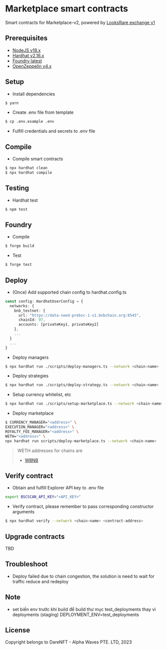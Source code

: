 # Marketplace smart contracts
Smart contracts for Marketplace-v2, powered by [LooksRare exchange v1](https://docs.looksrare.org/developers/welcome)

## Prerequisites
- [NodeJS v18.x](https://nodejs.org/en)
- [Hardhat v2.16.x](https://hardhat.org/)
- [Foundry latest](https://book.getfoundry.sh/getting-started/installation)
- [OpenZeppelin v4.x](https://docs.openzeppelin.com/contracts/4.x/)

## Setup
- Install dependencies
```bash
$ yarn
```

- Create .env file from template
```bash
$ cp .env.example .env
```

- Fulfill credentials and secrets to .env file

## Compile
- Compile smart contracts
```bash
$ npx hardhat clean
$ npx hardhat compile
```

## Testing
- Hardhat test
```bash
$ npm test
```

## Foundry
- Compile
```bash
$ forge build
```

- Test
```bash
$ forge test
```

## Deploy
- (Once) Add supported chain config to hardhat.config.ts
```typescript
const config: HardhatUserConfig = {
  networks: {
    bnb_testnet: {
      url: "https://data-seed-prebsc-1-s1.bnbchain.org:8545",
      chainId: 97,
      accounts: [privateKey1, privateKey2]
    },
    ...
  }
  ...
}
```

- Deploy managers
```bash
$ npx hardhat run ./scripts/deploy-managers.ts --network <chain-name>
```

- Deploy strategies
```bash
$ npx hardhat run ./scripts/deploy-strategy.ts --network <chain-name>
```

- Setup currency whitelist, etc
```bash
$ npx hardhat run ./scripts/setup-marketplace.ts --network <chain-name>
```

- Deploy marketplace
```bash
$ CURRENCY_MANAGER="<address>" \
EXECUTION_MANAGER="<address>" \
ROYALTY_FEE_MANAGER="<address>" \
WETH="<address>" \
npx hardhat run scripts/deploy-marketplace.ts --network <chain-name>
```
> WETH addresses for chains are
> - [WBNB](https://testnet.bscscan.com/address/0xae13d989dac2f0debff460ac112a837c89baa7cd)

## Verify contract
- Obtain and fulfill Explorer API key to .env file
```bash
export BSCSCAN_API_KEY="<API_KEY>"
```

- Verify contract, please remember to pass corresponding constructor arguments
```bash
$ npx hardhat verify --network <chain-name> <contract-address>
```

## Upgrade contracts
TBD

## Troubleshoot
- Deploy failed due to chain congestion, the solution is need to wait for traffic reduce and redeploy

## Note
- set biến env trước khi build để build thư mục test_deployments thay vì deployments (staging)
DEPLOYMENT_ENV=test_deployments

## License
Copyright belongs to DareNFT - Alpha Waves PTE. LTD, 2023
